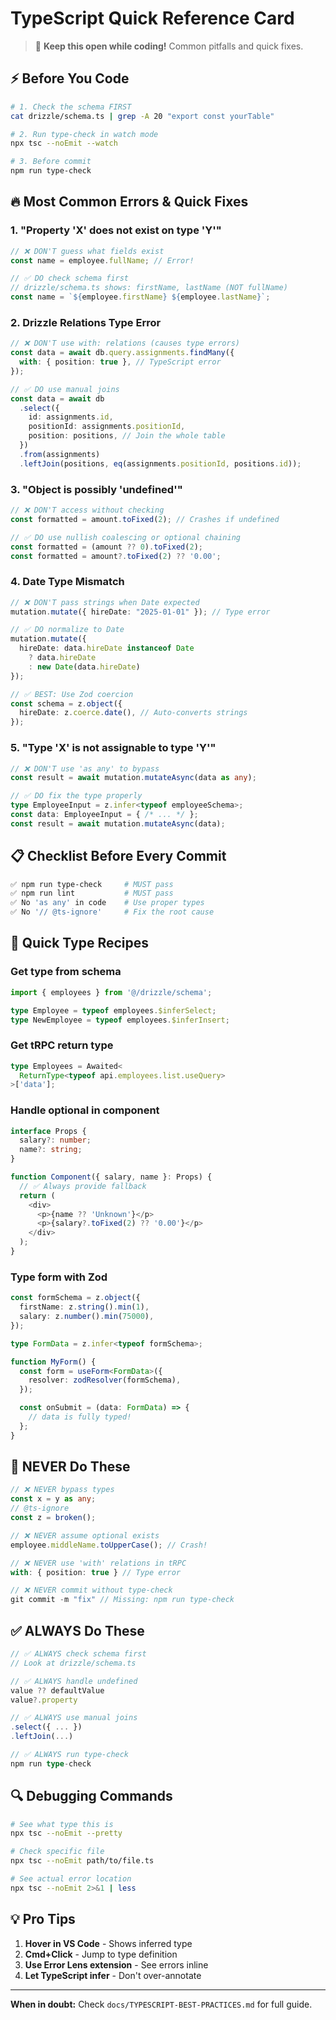 # TypeScript Quick Reference Card

> 🚨 **Keep this open while coding!** Common pitfalls and quick fixes.

## ⚡ Before You Code

```bash
# 1. Check the schema FIRST
cat drizzle/schema.ts | grep -A 20 "export const yourTable"

# 2. Run type-check in watch mode
npx tsc --noEmit --watch

# 3. Before commit
npm run type-check
```

## 🔥 Most Common Errors & Quick Fixes

### 1. "Property 'X' does not exist on type 'Y'"

```typescript
// ❌ DON'T guess what fields exist
const name = employee.fullName; // Error!

// ✅ DO check schema first
// drizzle/schema.ts shows: firstName, lastName (NOT fullName)
const name = `${employee.firstName} ${employee.lastName}`;
```

### 2. Drizzle Relations Type Error

```typescript
// ❌ DON'T use with: relations (causes type errors)
const data = await db.query.assignments.findMany({
  with: { position: true }, // TypeScript error
});

// ✅ DO use manual joins
const data = await db
  .select({
    id: assignments.id,
    positionId: assignments.positionId,
    position: positions, // Join the whole table
  })
  .from(assignments)
  .leftJoin(positions, eq(assignments.positionId, positions.id));
```

### 3. "Object is possibly 'undefined'"

```typescript
// ❌ DON'T access without checking
const formatted = amount.toFixed(2); // Crashes if undefined

// ✅ DO use nullish coalescing or optional chaining
const formatted = (amount ?? 0).toFixed(2);
const formatted = amount?.toFixed(2) ?? '0.00';
```

### 4. Date Type Mismatch

```typescript
// ❌ DON'T pass strings when Date expected
mutation.mutate({ hireDate: "2025-01-01" }); // Type error

// ✅ DO normalize to Date
mutation.mutate({
  hireDate: data.hireDate instanceof Date
    ? data.hireDate
    : new Date(data.hireDate)
});

// ✅ BEST: Use Zod coercion
const schema = z.object({
  hireDate: z.coerce.date(), // Auto-converts strings
});
```

### 5. "Type 'X' is not assignable to type 'Y'"

```typescript
// ❌ DON'T use 'as any' to bypass
const result = await mutation.mutateAsync(data as any);

// ✅ DO fix the type properly
type EmployeeInput = z.infer<typeof employeeSchema>;
const data: EmployeeInput = { /* ... */ };
const result = await mutation.mutateAsync(data);
```

## 📋 Checklist Before Every Commit

```bash
✅ npm run type-check     # MUST pass
✅ npm run lint           # MUST pass
✅ No 'as any' in code    # Use proper types
✅ No '// @ts-ignore'     # Fix the root cause
```

## 🎯 Quick Type Recipes

### Get type from schema
```typescript
import { employees } from '@/drizzle/schema';

type Employee = typeof employees.$inferSelect;
type NewEmployee = typeof employees.$inferInsert;
```

### Get tRPC return type
```typescript
type Employees = Awaited<
  ReturnType<typeof api.employees.list.useQuery>
>['data'];
```

### Handle optional in component
```typescript
interface Props {
  salary?: number;
  name?: string;
}

function Component({ salary, name }: Props) {
  // ✅ Always provide fallback
  return (
    <div>
      <p>{name ?? 'Unknown'}</p>
      <p>{salary?.toFixed(2) ?? '0.00'}</p>
    </div>
  );
}
```

### Type form with Zod
```typescript
const formSchema = z.object({
  firstName: z.string().min(1),
  salary: z.number().min(75000),
});

type FormData = z.infer<typeof formSchema>;

function MyForm() {
  const form = useForm<FormData>({
    resolver: zodResolver(formSchema),
  });

  const onSubmit = (data: FormData) => {
    // data is fully typed!
  };
}
```

## 🚨 NEVER Do These

```typescript
// ❌ NEVER bypass types
const x = y as any;
// @ts-ignore
const z = broken();

// ❌ NEVER assume optional exists
employee.middleName.toUpperCase(); // Crash!

// ❌ NEVER use 'with' relations in tRPC
with: { position: true } // Type error

// ❌ NEVER commit without type-check
git commit -m "fix" // Missing: npm run type-check
```

## ✅ ALWAYS Do These

```typescript
// ✅ ALWAYS check schema first
// Look at drizzle/schema.ts

// ✅ ALWAYS handle undefined
value ?? defaultValue
value?.property

// ✅ ALWAYS use manual joins
.select({ ... })
.leftJoin(...)

// ✅ ALWAYS run type-check
npm run type-check
```

## 🔍 Debugging Commands

```bash
# See what type this is
npx tsc --noEmit --pretty

# Check specific file
npx tsc --noEmit path/to/file.ts

# See actual error location
npx tsc --noEmit 2>&1 | less
```

## 💡 Pro Tips

1. **Hover in VS Code** - Shows inferred type
2. **Cmd+Click** - Jump to type definition
3. **Use Error Lens extension** - See errors inline
4. **Let TypeScript infer** - Don't over-annotate

---

**When in doubt:** Check `docs/TYPESCRIPT-BEST-PRACTICES.md` for full guide.
